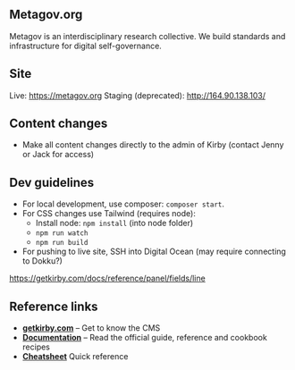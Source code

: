 ## Metagov.org

Metagov is an interdisciplinary research collective. We build standards and infrastructure for digital self-governance.


## Site
Live: https://metagov.org
Staging (deprecated): http://164.90.138.103/


## Content changes
* Make all content changes directly to the admin of Kirby (contact Jenny or Jack for access)


## Dev guidelines
* For local development, use composer: `composer start`.
* For CSS changes use Tailwind (requires node):
    * Install node: `npm install` (into node folder)
    * `npm run watch`
    * `npm run build`
* For pushing to live site, SSH into Digital Ocean (may require connecting to Dokku?)

https://getkirby.com/docs/reference/panel/fields/line

## Reference links

-   **[getkirby.com](https://getkirby.com)** – Get to know the CMS
-   **[Documentation](https://getkirby.com/docs/guide)** – Read the official guide, reference and cookbook recipes
-   **[Cheatsheet](https://getkirby.com/docs/reference)** Quick reference
